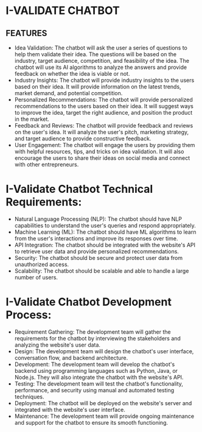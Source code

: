 # I-VALIDATE CHATBOT
## FEATURES
- Idea Validation: The chatbot will ask the user a series of questions to help them validate their idea. The questions will be based on the industry, target audience, competition, and feasibility of the idea. The chatbot will use its AI algorithms to analyze the answers and provide feedback on whether the idea is viable or not.
- Industry Insights: The chatbot will provide industry insights to the users based on their idea. It will provide information on the latest trends, market demand, and potential competition.
- Personalized Recommendations: The chatbot will provide personalized recommendations to the users based on their idea. It will suggest ways to improve the idea, target the right audience, and position the product in the market.
- Feedback and Reviews: The chatbot will provide feedback and reviews on the user's idea. It will analyze the user's pitch, marketing strategy, and target audience to provide constructive feedback.
- User Engagement: The chatbot will engage the users by providing them with helpful resources, tips, and tricks on idea validation. It will also encourage the users to share their ideas on social media and connect with other entrepreneurs.
# I-Validate Chatbot Technical Requirements:
- Natural Language Processing (NLP): The chatbot should have NLP capabilities to understand the user's queries and respond appropriately.
- Machine Learning (ML): The chatbot should have ML algorithms to learn from the user's interactions and improve its responses over time.
- API Integration: The chatbot should be integrated with the website's API to retrieve user data and provide personalized recommendations.
- Security: The chatbot should be secure and protect user data from unauthorized access.
- Scalability: The chatbot should be scalable and able to handle a large number of users.
# I-Validate Chatbot Development Process:
- Requirement Gathering: The development team will gather the requirements for the chatbot by interviewing the stakeholders and analyzing the website's user data.
- Design: The development team will design the chatbot's user interface, conversation flow, and backend architecture.
- Development: The development team will develop the chatbot's backend using programming languages such as Python, Java, or Node.js. They will also integrate the chatbot with the website's API.
- Testing: The development team will test the chatbot's functionality, performance, and security using manual and automated testing techniques.
- Deployment: The chatbot will be deployed on the website's server and integrated with the website's user interface.
- Maintenance: The development team will provide ongoing maintenance and support for the chatbot to ensure its smooth functioning.
